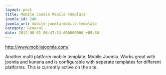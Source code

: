 ```yaml
---
layout: post
title: Mobile Joomla Mobile Template
joomla_id: 240
joomla_url: mobile-joomla-mobile-template
category: General
date: 2012-08-01 06:47:13.000000000 +09:30
---
```

<p><a href="http://www.mobilejoomla.com/">http://www.mobilejoomla.com/</a></p>
<p>Another multi platform mobile template, Mobile Joomla. Works great with joomla and kunena and is configurable with seperate templates for different platforms. This is currently active on the site.</p>
